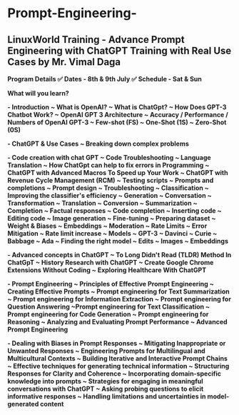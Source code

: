 # Prompt-Engineering-
LinuxWorld Training - Advance Prompt Engineering with ChatGPT Training with Real Use Cases by Mr. Vimal Daga
------------------------------------------------------------------------------------------------------------------------------------------------------------------

<b>Program Details<b>
✅ Dates - 8th & 9th July
✅ Schedule - Sat & Sun


<b> What will you learn? <b> 

<b> - Introduction <b> 
~ What is OpenAI?
~ What is ChatGpt?
~ How Does GPT-3 Chatbot Work?
~ OpenAI GPT 3 Architecture
~ Accuracy / Performance / Numbers of OpenAI GPT-3
~ Few-shot (FS)
~ One-Shot (1S)
~ Zero-Shot (0S)

<b> - ChatGPT & Use Cases <b> 
~ Breaking down complex problems

<b> - Code creation with chat GPT <b>
~ Code Troubleshooting
~ Language Translation
~ How ChatGpt can help to fix errors in Programming
~ ChatGPT with Advanced Macros To Speed up Your Work
~ ChatGPT with Revenue Cycle Management (RCM)
~ Testing scripts
~ Prompts and completions
~ Prompt design
~ Troubleshooting
~ Classification
~ Improving the classifier's efficiency
~ Generation
~ Conversation
~ Transformation
~ Translation
~ Conversion
~ Summarization
~ Completion
~ Factual responses
~ Code completion
~ Inserting code
~ Editing code
~ Image generation
~ Fine-tuning
~ Preparing dataset
~ Weight & Biases
~ Embeddings
~ Moderation
~ Rate Limits
~ Error Mitigation
~ Rate limit increase
~ Models
~ GPT-3
~ Davinci
~ Curie
~ Babbage
~ Ada
~ Finding the right model
~ Edits
~ Images
~ Embeddings

<b> - Advanced concepts in ChatGPT <b> 
~ To Long Didn't Read (TLDR) Method In ChatGpT
~ History Research with ChatGPT
~ Create Google Chrome Extensions Without Coding
~ Exploring Healthcare With ChatGPT

<b> - Prompt Engineering <b> 
~ Principles of Effective Prompt Engineering
~ Creating Effective Prompts
~ Prompt engineering for Text Summarization
~ Prompt engineering for Information Extraction
~ Prompt engineering for Question Answering
~Prompt engineering for Text Classification
~ Prompt engineering for Code Generation
~ Prompt engineering for Reasoning
~ Analyzing and Evaluating Prompt Performance
~ Advanced Prompt Engineering

<b> - Dealing with Biases in Prompt Responses <b> 
~ Mitigating Inappropriate or Unwanted Responses
~ Engineering Prompts for Multilingual and Multicultural Contexts
~ Building Iterative and Interactive Prompt Chains
~ Effective techniques for generating technical information
~ Structuring Responses for Clarity and Coherence
~ Incorporating domain-specific knowledge into prompts
~ Strategies for engaging in meaningful conversations with ChatGPT
~ Asking probing questions to elicit informative responses
~ Handling limitations and uncertainties in model-generated content

